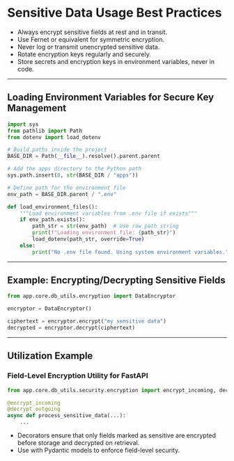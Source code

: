 # Sensitive Data Usage Best Practices

- Always encrypt sensitive fields at rest and in transit.
- Use Fernet or equivalent for symmetric encryption.
- Never log or transmit unencrypted sensitive data.
- Rotate encryption keys regularly and securely.
- Store secrets and encryption keys in environment variables, never in code.

---

## Loading Environment Variables for Secure Key Management

```python
import sys
from pathlib import Path
from dotenv import load_dotenv

# Build paths inside the project
BASE_DIR = Path(__file__).resolve().parent.parent

# Add the apps directory to the Python path
sys.path.insert(0, str(BASE_DIR / "apps"))

# Define path for the environment file
env_path = BASE_DIR.parent / ".env"

def load_environment_files():
    """Load environment variables from .env file if exists"""
    if env_path.exists():
        path_str = str(env_path)  # Use raw path string
        print(f"Loading environment file: {path_str}")
        load_dotenv(path_str, override=True)
    else:
        print("No .env file found. Using system environment variables.")
```

---

## Example: Encrypting/Decrypting Sensitive Fields

```python
from app.core.db_utils.encryption import DataEncryptor

encryptor = DataEncryptor()

ciphertext = encryptor.encrypt("my sensitive data")
decrypted = encryptor.decrypt(ciphertext)
```

---

## Utilization Example

### Field-Level Encryption Utility for FastAPI

```python
from app.core.db_utils.security.encryption import encrypt_incoming, decrypt_outgoing

@encrypt_incoming
@decrypt_outgoing
async def process_sensitive_data(...):
    ...
```

- Decorators ensure that only fields marked as sensitive are encrypted before storage and decrypted on retrieval.
- Use with Pydantic models to enforce field-level security.
